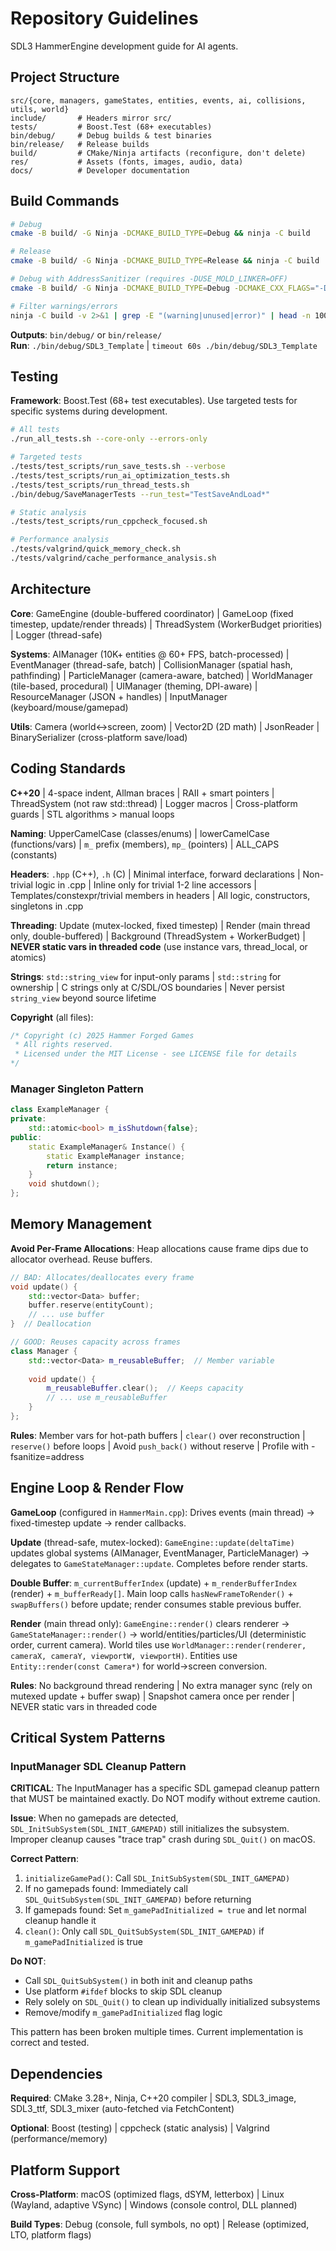 # Repository Guidelines

SDL3 HammerEngine development guide for AI agents.

## Project Structure

```
src/{core, managers, gameStates, entities, events, ai, collisions, utils, world}
include/       # Headers mirror src/
tests/         # Boost.Test (68+ executables)
bin/debug/     # Debug builds & test binaries
bin/release/   # Release builds
build/         # CMake/Ninja artifacts (reconfigure, don't delete)
res/           # Assets (fonts, images, audio, data)
docs/          # Developer documentation
```

## Build Commands

```bash
# Debug
cmake -B build/ -G Ninja -DCMAKE_BUILD_TYPE=Debug && ninja -C build

# Release
cmake -B build/ -G Ninja -DCMAKE_BUILD_TYPE=Release && ninja -C build

# Debug with AddressSanitizer (requires -DUSE_MOLD_LINKER=OFF)
cmake -B build/ -G Ninja -DCMAKE_BUILD_TYPE=Debug -DCMAKE_CXX_FLAGS="-D_GLIBCXX_DEBUG -fsanitize=address" -DCMAKE_EXE_LINKER_FLAGS="-fsanitize=address" -DUSE_MOLD_LINKER=OFF && ninja -C build

# Filter warnings/errors
ninja -C build -v 2>&1 | grep -E "(warning|unused|error)" | head -n 100
```

**Outputs**: `bin/debug/` or `bin/release/`  
**Run**: `./bin/debug/SDL3_Template` | `timeout 60s ./bin/debug/SDL3_Template`

## Testing

**Framework**: Boost.Test (68+ test executables). Use targeted tests for specific systems during development.

```bash
# All tests
./run_all_tests.sh --core-only --errors-only

# Targeted tests
./tests/test_scripts/run_save_tests.sh --verbose
./tests/test_scripts/run_ai_optimization_tests.sh
./tests/test_scripts/run_thread_tests.sh
./bin/debug/SaveManagerTests --run_test="TestSaveAndLoad*"

# Static analysis
./tests/test_scripts/run_cppcheck_focused.sh

# Performance analysis
./tests/valgrind/quick_memory_check.sh
./tests/valgrind/cache_performance_analysis.sh
```

## Architecture

**Core**: GameEngine (double-buffered coordinator) | GameLoop (fixed timestep, update/render threads) | ThreadSystem (WorkerBudget priorities) | Logger (thread-safe)

**Systems**: AIManager (10K+ entities @ 60+ FPS, batch-processed) | EventManager (thread-safe, batch) | CollisionManager (spatial hash, pathfinding) | ParticleManager (camera-aware, batched) | WorldManager (tile-based, procedural) | UIManager (theming, DPI-aware) | ResourceManager (JSON + handles) | InputManager (keyboard/mouse/gamepad)

**Utils**: Camera (world↔screen, zoom) | Vector2D (2D math) | JsonReader | BinarySerializer (cross-platform save/load)

## Coding Standards

**C++20** | 4-space indent, Allman braces | RAII + smart pointers | ThreadSystem (not raw std::thread) | Logger macros | Cross-platform guards | STL algorithms > manual loops

**Naming**: UpperCamelCase (classes/enums) | lowerCamelCase (functions/vars) | `m_` prefix (members), `mp_` (pointers) | ALL_CAPS (constants)

**Headers**: `.hpp` (C++), `.h` (C) | Minimal interface, forward declarations | Non-trivial logic in .cpp | Inline only for trivial 1-2 line accessors | Templates/constexpr/trivial members in headers | All logic, constructors, singletons in .cpp

**Threading**: Update (mutex-locked, fixed timestep) | Render (main thread only, double-buffered) | Background (ThreadSystem + WorkerBudget) | **NEVER static vars in threaded code** (use instance vars, thread_local, or atomics)

**Strings**: `std::string_view` for input-only params | `std::string` for ownership | C strings only at C/SDL/OS boundaries | Never persist `string_view` beyond source lifetime

**Copyright** (all files):
```cpp
/* Copyright (c) 2025 Hammer Forged Games
 * All rights reserved.
 * Licensed under the MIT License - see LICENSE file for details
*/
```

### Manager Singleton Pattern
```cpp
class ExampleManager {
private:
    std::atomic<bool> m_isShutdown{false};
public:
    static ExampleManager& Instance() {
        static ExampleManager instance;
        return instance;
    }
    void shutdown();
};
```

## Memory Management

**Avoid Per-Frame Allocations**: Heap allocations cause frame dips due to allocator overhead. Reuse buffers.

```cpp
// BAD: Allocates/deallocates every frame
void update() {
    std::vector<Data> buffer;
    buffer.reserve(entityCount);
    // ... use buffer
}  // Deallocation

// GOOD: Reuses capacity across frames
class Manager {
    std::vector<Data> m_reusableBuffer;  // Member variable
    
    void update() {
        m_reusableBuffer.clear();  // Keeps capacity
        // ... use m_reusableBuffer
    }
};
```

**Rules**: Member vars for hot-path buffers | `clear()` over reconstruction | `reserve()` before loops | Avoid `push_back()` without reserve | Profile with -fsanitize=address

## Engine Loop & Render Flow

**GameLoop** (configured in `HammerMain.cpp`): Drives events (main thread) → fixed-timestep update → render callbacks.

**Update** (thread-safe, mutex-locked): `GameEngine::update(deltaTime)` updates global systems (AIManager, EventManager, ParticleManager) → delegates to `GameStateManager::update`. Completes before render starts.

**Double Buffer**: `m_currentBufferIndex` (update) + `m_renderBufferIndex` (render) + `m_bufferReady[]`. Main loop calls `hasNewFrameToRender()` + `swapBuffers()` before update; render consumes stable previous buffer.

**Render** (main thread only): `GameEngine::render()` clears renderer → `GameStateManager::render()` → world/entities/particles/UI (deterministic order, current camera). World tiles use `WorldManager::render(renderer, cameraX, cameraY, viewportW, viewportH)`. Entities use `Entity::render(const Camera*)` for world→screen conversion.

**Rules**: No background thread rendering | No extra manager sync (rely on mutexed update + buffer swap) | Snapshot camera once per render | NEVER static vars in threaded code

## Critical System Patterns

### InputManager SDL Cleanup Pattern

**CRITICAL**: The InputManager has a specific SDL gamepad cleanup pattern that MUST be maintained exactly. Do NOT modify without extreme caution.

**Issue**: When no gamepads are detected, `SDL_InitSubSystem(SDL_INIT_GAMEPAD)` still initializes the subsystem. Improper cleanup causes "trace trap" crash during `SDL_Quit()` on macOS.

**Correct Pattern**:
1. `initializeGamePad()`: Call `SDL_InitSubSystem(SDL_INIT_GAMEPAD)`
2. If no gamepads found: Immediately call `SDL_QuitSubSystem(SDL_INIT_GAMEPAD)` before returning
3. If gamepads found: Set `m_gamePadInitialized = true` and let normal cleanup handle it
4. `clean()`: Only call `SDL_QuitSubSystem(SDL_INIT_GAMEPAD)` if `m_gamePadInitialized` is true

**Do NOT**:
- Call `SDL_QuitSubSystem()` in both init and cleanup paths
- Use platform `#ifdef` blocks to skip SDL cleanup
- Rely solely on `SDL_Quit()` to clean up individually initialized subsystems
- Remove/modify `m_gamePadInitialized` flag logic

This pattern has been broken multiple times. Current implementation is correct and tested.

## Dependencies

**Required**: CMake 3.28+, Ninja, C++20 compiler | SDL3, SDL3_image, SDL3_ttf, SDL3_mixer (auto-fetched via FetchContent)

**Optional**: Boost (testing) | cppcheck (static analysis) | Valgrind (performance/memory)

## Platform Support

**Cross-Platform**: macOS (optimized flags, dSYM, letterbox) | Linux (Wayland, adaptive VSync) | Windows (console control, DLL planned)

**Build Types**: Debug (console, full symbols, no opt) | Release (optimized, LTO, platform flags)
